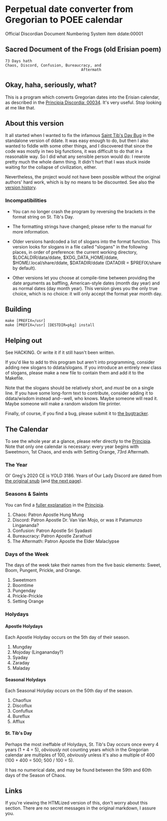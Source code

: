 # Perpetual date converter from Gregorian to POEE calendar

Official Discordian Document Numbering System
item ddate:00001

## Sacred Document of the Frogs (old Erisian poem)

	73 Days hath
	Chaos, Discord, Confusion, Bureaucracy, and
	                                  Aftermath

## Okay, haha, seriously, what?

This is a program which converts Gregorian dates into the Erisian calendar,
as described in the [Principia Discordia: 00034][pd:00034].
It's very useful.
Stop looking at me like that.

## About this version

It all started when I wanted to fix the infamous
[Saint Tib's Day Bug][bo0tsbug:00013]
in the standalone version of ddate.
It was easy enough to do,
but then I also wanted to fiddle with some other things,
and I discovered that since the code was mostly in two big functions,
it was difficult to do that in a reasonable way.
So I did what any sensible person would do:
I rewrote pretty much the whole damn thing.
It didn't hurt that I was stuck inside
waiting for the collapse of civilization, either.

Nevertheless, the project would not have been possible
without the original authors' hard work,
which is by no means to be discounted.
See also the [version history][ddate:00007].

### Incompatibilities

- You can no longer crash the program by reversing the brackets
in the format string on St. Tib's Day.

- The formatting strings have changed;
please refer to the manual for more information.

- Older versions hardcoded a list of slogans into the format function.
This version looks for slogans
in a file called "slogans" in the following places,
in order of preference:
the current working directory,
$LOCALDIR/data/ddate,
$XDG_DATA_HOME/ddate,
$HOME/.local/share/ddate,
$DATADIR/ddate
(DATADIR = $PREFIX/share by default).

- Other versions let you choose at compile-time
between providing the date arguments
as baffling, American-style dates (month day year)
and as normal dates (day month year).
This version gives you the only true choice,
which is no choice:
it will only accept the format year month day.

## Building

	make [PREFIX=/usr]
	make [PREFIX=/usr] [DESTDIR=pkg] install

## Helping out

See HACKING.
Or write it if it still hasn't been written.

If you'd like to add to this program but aren't into programming,
consider adding new slogans to ddata/slogans.
If you introduce an entirely new class of slogans,
please make a new file to contain them and add it to the Makefile.

Note that the slogans should be relatively short,
and *must* be on a single line.
If you have some long-form text to contribute,
consider adding it to ddata/wisdom instead
and--well, who knows.
Maybe someone will read it.
Maybe someone will make a random wisdom file printer.

Finally, of course, if you find a bug, please submit it to
[the bugtracker][ddbug].

## The Calendar

To see the whole year at a glance,
please refer directly to the [Principia][pd:00034].
Note that only one calendar is necessary:
every year begins with Sweetmorn, 1st Chaos,
and ends with Setting Orange, 73rd Aftermath.

### The Year

Ol' Greg's 2020 CE is YOLD 3186.
Years of Our Lady Discord are dated from [the original snub][pd:00017]
(and [the next page][pd:00018]).

### Seasons & Saints

You can find a [fuller explanation][pd:00039] in the [Principia][pd:00040].

1. Chaos: Patron Apostle Hung Mung
2. Discord: Patron Apostle Dr. Van Van Mojo,
or was it Patamunzo Lingananda?
3. Confusion: Patron Apostle Sri Syadasti
4. Bureaucracy: Patron Apostle Zarathud
5. The Aftermath: Patron Apostle the Elder Malaclypse

### Days of the Week

The days of the week take their names from the five basic elements:
Sweet, Boom, Pungent, Prickle, and Orange.

1. Sweetmorn
2. Boomtime
3. Pungenday
4. Prickle-Prickle
5. Setting Orange

### Holydays

#### Apostle Holydays

Each Apostle Holyday occurs on the 5th day of their season.

1. Mungday
2. Mojoday (Lingananday?)
3. Syaday
4. Zaraday
5. Maladay

#### Seasonal Holydays

Each Seasonal Holyday occurs on the 50th day of the season.

1. Chaoflux
2. Discoflux
3. Confuflux
4. Bureflux
5. Afflux

#### St. Tib's Day

Perhaps the most ineffable of Holydays,
St. Tib's Day occurs once every 4 years (1 + 4 = 5),
*obviously* not counting years which in the Gregorian calendar
are multiples of 100,
*obviously* unless it's also a multiple of 400
(100 + 400 = 500; 500 / 100 = 5).

It has no numerical date,
and may be found between the 59th and 60th days
of the Season of Chaos.

## Links

If you're viewing the HTMLized version of this,
don't worry about this section.
There are no secret messages in the original markdown, I assure you.

[bo0tsbug:00013]: https://github.com/bo0ts/ddate/issues/13
[ddate:00007]: doc/versions
[ddbug]: https://github.com/escondida/ddate/issues/
[pd:00017]: https://www.principiadiscordia.com/book/24.php
[pd:00018]: https://www.principiadiscordia.com/book/25.php
[pd:00034]: https://www.principiadiscordia.com/book/41.php
[pd:00039]: https://www.principiadiscordia.com/book/46.php
[pd:00040]: https://www.principiadiscordia.com/book/47.php
